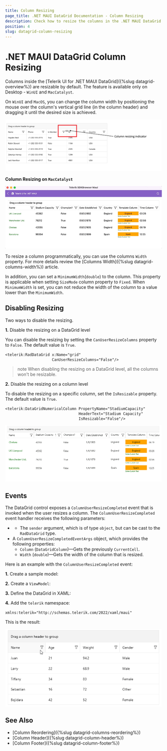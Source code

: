 ```yaml
---
title: Column Resizing
page_title: .NET MAUI DataGrid Documentation - Column Resizing
description: Check how to resize the columns in the .NET MAUI DataGrid control
position: 4
slug: datagrid-column-resizing
---
```


# .NET MAUI DataGrid Column Resizing

Columns inside the [Telerik UI for .NET MAUI DataGrid]({%slug datagrid-overview%}) are resizable by default. The feature is available only on Desktop - `WinUI` and `MacCatalyst`.

On `WinUI` and `MacOS`, you can change the column width by positioning the mouse over the column's vertical grid line (in the column header) and dragging it until the desired size is achieved.

![DataGrid Column Resizing](../images/column-resizing.png)

**Column Resizing on `MacCatalyst`**

![DataGrid Column Resizing](../images/column-resizing-mac.gif)

To resize a column programmatically, you can use the columns `Width` property. For more details review the [Columns Width]({%slug datagrid-columns-width%}) article.

In addition, you can set a `MinimumWidth`(`double`) to the column. This property is applicable when setting `SizeMode` column property to `Fixed`. When `MinimumWidth` is set, you can not reduce the width of the column to a value lower than the `MinimumWidth`. 

## Disabling Resizing

Two ways to disable the resizing.

**1.** Disable the resizing on a DataGrid level 

You can disable the resizing by setting the `CanUserResizeColumns` property to `False`. The default value is `True`.

```XAML
<telerik:RadDataGrid x:Name="grid" 
                     CanUserResizeColumns="False"/>
```

>note When disabling the resizing on a DataGrid level, all the columns won't be resizable.

**2.** Disable the resizing on a column level

To disable the resizing on a specific column, set the `IsResizable` property. The default value is `True`.

```XAML
<telerik:DataGridNumericalColumn PropertyName="StadiumCapacity" 
                                 HeaderText="Stadium Capacity"
                                 IsResizable="False"/>
```

![.NET MAUI DataGrid disable column resizing](../images/column-resizing-disable-column-level.gif)

## Events

The DataGrid control exposes a `ColumnUserResizeCompleted` event that is invoked when the user resizes a column. The `ColumnUserResizeCompleted` event handler receives the following parameters:
* * The `sender` argument, which is of type `object`, but can be cast to the `RadDataGrid` type.
* A `ColumnUserResizeCompletedEventArgs` object, which provides the following properties:
	- `Column` (`DataGridColumn`)&mdash;Gets the previously `CurrentCell`.
	- `Width` (`double`)&mdash;Gets the width of the column that is resized.

Here is an example with the `ColumnUserResizeCompleted` event:

**1.** Create a sample model:

<snippet id='datagrid-persondetails' />

**2.** Create a `ViewModel`:

<snippet id='datagrid-reordering-viewmodel' />

**3.** Define the DataGrid in XAML:

<snippet id='datagrid-resizing-example' />

**4.** Add the `telerik` namespace:

```XAML
xmlns:telerik="http://schemas.telerik.com/2022/xaml/maui"
```

This is the result:

![.NET MAUI DataGrid Resizing event](../images/datagrid-resizing-event.gif)

## See Also

- [Column Reordering]({%slug datagrid-columns-reordering%})
- [Column Header]({%slug datagrid-column-header%})
- [Column Footer]({%slug datagrid-column-footer%})
